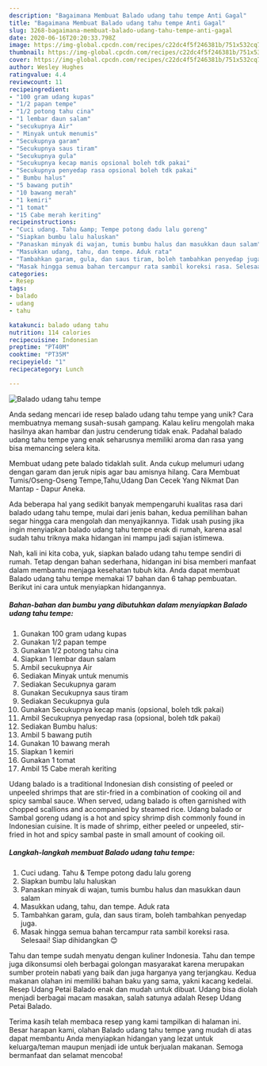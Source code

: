 ```yaml
---
description: "Bagaimana Membuat Balado udang tahu tempe Anti Gagal"
title: "Bagaimana Membuat Balado udang tahu tempe Anti Gagal"
slug: 3268-bagaimana-membuat-balado-udang-tahu-tempe-anti-gagal
date: 2020-06-16T20:20:33.798Z
image: https://img-global.cpcdn.com/recipes/c22dc4f5f246381b/751x532cq70/balado-udang-tahu-tempe-foto-resep-utama.jpg
thumbnail: https://img-global.cpcdn.com/recipes/c22dc4f5f246381b/751x532cq70/balado-udang-tahu-tempe-foto-resep-utama.jpg
cover: https://img-global.cpcdn.com/recipes/c22dc4f5f246381b/751x532cq70/balado-udang-tahu-tempe-foto-resep-utama.jpg
author: Wesley Hughes
ratingvalue: 4.4
reviewcount: 11
recipeingredient:
- "100 gram udang kupas"
- "1/2 papan tempe"
- "1/2 potong tahu cina"
- "1 lembar daun salam"
- "secukupnya Air"
- " Minyak untuk menumis"
- "Secukupnya garam"
- "Secukupnya saus tiram"
- "Secukupnya gula"
- "Secukupnya kecap manis opsional boleh tdk pakai"
- "Secukupnya penyedap rasa opsional boleh tdk pakai"
- " Bumbu halus"
- "5 bawang putih"
- "10 bawang merah"
- "1 kemiri"
- "1 tomat"
- "15 Cabe merah keriting"
recipeinstructions:
- "Cuci udang. Tahu &amp; Tempe potong dadu lalu goreng"
- "Siapkan bumbu lalu haluskan"
- "Panaskan minyak di wajan, tumis bumbu halus dan masukkan daun salam"
- "Masukkan udang, tahu, dan tempe. Aduk rata"
- "Tambahkan garam, gula, dan saus tiram, boleh tambahkan penyedap juga."
- "Masak hingga semua bahan tercampur rata sambil koreksi rasa. Selesaai! Siap dihidangkan 😊"
categories:
- Resep
tags:
- balado
- udang
- tahu

katakunci: balado udang tahu 
nutrition: 114 calories
recipecuisine: Indonesian
preptime: "PT40M"
cooktime: "PT35M"
recipeyield: "1"
recipecategory: Lunch

---
```



![Balado udang tahu tempe](https://img-global.cpcdn.com/recipes/c22dc4f5f246381b/751x532cq70/balado-udang-tahu-tempe-foto-resep-utama.jpg)

Anda sedang mencari ide resep balado udang tahu tempe yang unik? Cara membuatnya memang susah-susah gampang. Kalau keliru mengolah maka hasilnya akan hambar dan justru cenderung tidak enak. Padahal balado udang tahu tempe yang enak seharusnya memiliki aroma dan rasa yang bisa memancing selera kita.

Membuat udang pete balado tidaklah sulit. Anda cukup melumuri udang dengan garam dan jeruk nipis agar bau amisnya hilang. Cara Membuat Tumis/Oseng-Oseng Tempe,Tahu,Udang Dan Cecek Yang Nikmat Dan Mantap - Dapur Aneka.

Ada beberapa hal yang sedikit banyak mempengaruhi kualitas rasa dari balado udang tahu tempe, mulai dari jenis bahan, kedua pemilihan bahan segar hingga cara mengolah dan menyajikannya. Tidak usah pusing jika ingin menyiapkan balado udang tahu tempe enak di rumah, karena asal sudah tahu triknya maka hidangan ini mampu jadi sajian istimewa.


Nah, kali ini kita coba, yuk, siapkan balado udang tahu tempe sendiri di rumah. Tetap dengan bahan sederhana, hidangan ini bisa memberi manfaat dalam membantu menjaga kesehatan tubuh kita. Anda dapat membuat Balado udang tahu tempe memakai 17 bahan dan 6 tahap pembuatan. Berikut ini cara untuk menyiapkan hidangannya.

<!--inarticleads1-->

##### Bahan-bahan dan bumbu yang dibutuhkan dalam menyiapkan Balado udang tahu tempe:

1. Gunakan 100 gram udang kupas
1. Gunakan 1/2 papan tempe
1. Gunakan 1/2 potong tahu cina
1. Siapkan 1 lembar daun salam
1. Ambil secukupnya Air
1. Sediakan  Minyak untuk menumis
1. Sediakan Secukupnya garam
1. Gunakan Secukupnya saus tiram
1. Sediakan Secukupnya gula
1. Gunakan Secukupnya kecap manis (opsional, boleh tdk pakai)
1. Ambil Secukupnya penyedap rasa (opsional, boleh tdk pakai)
1. Sediakan  Bumbu halus:
1. Ambil 5 bawang putih
1. Gunakan 10 bawang merah
1. Siapkan 1 kemiri
1. Gunakan 1 tomat
1. Ambil 15 Cabe merah keriting


Udang balado is a traditional Indonesian dish consisting of peeled or unpeeled shrimps that are stir-fried in a combination of cooking oil and spicy sambal sauce. When served, udang balado is often garnished with chopped scallions and accompanied by steamed rice. Udang balado or Sambal goreng udang is a hot and spicy shrimp dish commonly found in Indonesian cuisine. It is made of shrimp, either peeled or unpeeled, stir-fried in hot and spicy sambal paste in small amount of cooking oil. 

<!--inarticleads2-->

##### Langkah-langkah membuat Balado udang tahu tempe:

1. Cuci udang. Tahu &amp; Tempe potong dadu lalu goreng
1. Siapkan bumbu lalu haluskan
1. Panaskan minyak di wajan, tumis bumbu halus dan masukkan daun salam
1. Masukkan udang, tahu, dan tempe. Aduk rata
1. Tambahkan garam, gula, dan saus tiram, boleh tambahkan penyedap juga.
1. Masak hingga semua bahan tercampur rata sambil koreksi rasa. Selesaai! Siap dihidangkan 😊


Tahu dan tempe sudah menyatu dengan kuliner Indonesia. Tahu dan tempe juga dikonsumsi oleh berbagai golongan masyarakat karena merupakan sumber protein nabati yang baik dan juga harganya yang terjangkau. Kedua makanan olahan ini memiliki bahan baku yang sama, yakni kacang kedelai. Resep Udang Petai Balado enak dan mudah untuk dibuat. Udang bisa diolah menjadi berbagai macam masakan, salah satunya adalah Resep Udang Petai Balado. 

Terima kasih telah membaca resep yang kami tampilkan di halaman ini. Besar harapan kami, olahan Balado udang tahu tempe yang mudah di atas dapat membantu Anda menyiapkan hidangan yang lezat untuk keluarga/teman maupun menjadi ide untuk berjualan makanan. Semoga bermanfaat dan selamat mencoba!
